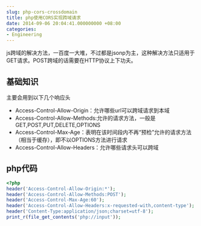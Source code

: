 ```yaml
---
slug: php-cors-crossdomain
title: php使用CORS实现跨域请求
date: 2014-09-06 20:04:41.000000000 +08:00
categories:
- Engineering
---
```

js跨域的解决方法，一百度一大堆，不过都是jsonp为主，这种解决方法只适用于GET请求。POST跨域的话需要在HTTP协议上下功夫。
## 基础知识
主要会用到以下几个响应头
+ Access-Control-Allow-Origin：允许哪些url可以跨域请求到本域
+ Access-Control-Allow-Methods:允许的请求方法，一般是GET,POST,PUT,DELETE,OPTIONS
+ Access-Control-Max-Age：表明在该时间段内不再“预检”允许的请求方法（相当于缓存），即不以OPTIONS方法进行请求
+ Access-Control-Allow-Headers：允许哪些请求头可以跨域

## php代码

```php
<?php
header('Access-Control-Allow-Origin:*');
header('Access-Control-Allow-Methods:POST');
header('Access-Control-Max-Age:60');
header('Access-Control-Allow-Headers:x-requested-with,content-type');
header('Content-Type:application/json;charset=utf-8');
print_r(file_get_contents('php://input'));
```